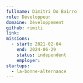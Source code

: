 ```yaml
---
fullname: Dimitri Do Bairro
role: Développeur
domaine: Développement
github: rimiti
link: 
missions: 
  - start: 2021-02-04 
    end: 2024-06-29
    status: independent
    employer: 
startups: 
  - la-bonne-alternance
---
```

